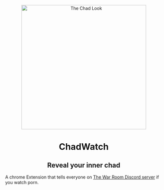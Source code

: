 <p align="center">
    <img align="center" src="https://github.com/whiterqbbit/ChadWatch/blob/main/images/chadlook2.png" alt="The Chad Look" width="400" />
    <h1 align="center">ChadWatch</h1>
    <h2 align="center">Reveal your inner chad</h2>
</p>


A chrome Extension that tells everyone on [The War Room Discord server](https://discord.gg/d3GDTz6GUD) if you watch porn.

